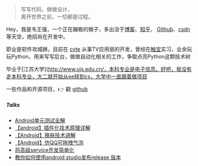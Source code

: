 ﻿> 写写代码，做做设计，  
> 离开世界之前，一切都是过程。

Hey，我是韦王强，一个正在蹦极的猴子，多出没于[博客](https://weiwangqiang.github.io)、[知乎](https://www.zhihu.com/people/wei-wang-qiang-70)、
[Github](http://github.com/weiwangqiang)、[csdn](https://blog.csdn.net/to_perfect) 等天空，绝招尚在开发中。

职业是软件攻城狮，目前在 [cvte](http://cvte.com) 从事TV应用层的开发，曾经在[触宝](http://www.chubao.cn/home)实习，业余玩玩Python，用来写写后台，做做自动化相关的工作，争取点亮Python这颗技术树

毕业于[江苏大学](http://www.ujs.edu.cn/，本科专业是电子信息。好吧，我没有走本科专业，大二就开始从ee转到cs，大学中一直跟着做项目

一些作品和开源项目，👉 戳 [github](http://github.com/weiwangqiang)

##### Talks

- [Android单元测试全解](https://blog.csdn.net/to_perfect/article/details/80738867)
- [【android】插件化技术原理详解](https://blog.csdn.net/to_perfect/article/details/79510125)
- [【Android】换肤技术讲解](https://blog.csdn.net/to_perfect/article/details/79409250)
- [【Android】仿QQ可拖拽气泡](https://blog.csdn.net/to_perfect/article/details/79402829)
- [将高级service开发简单化](https://blog.csdn.net/to_perfect/article/details/76222944)
- [教你如何使用android studio发布release 版本](https://blog.csdn.net/to_perfect/article/details/69048419)
